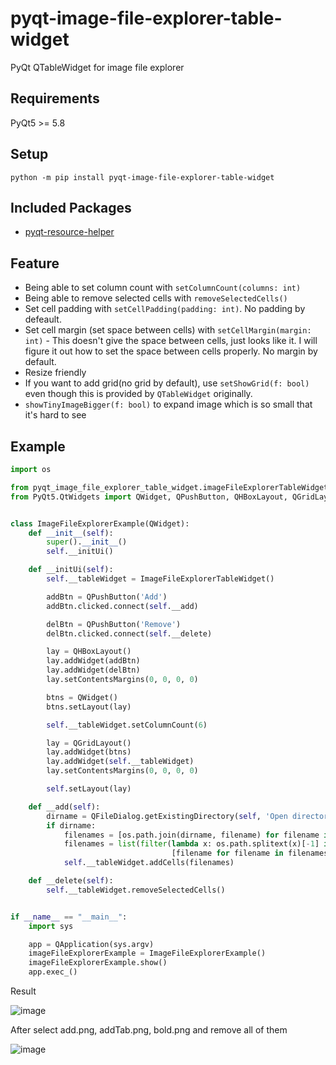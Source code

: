 # pyqt-image-file-explorer-table-widget
PyQt QTableWidget for image file explorer

## Requirements
PyQt5 >= 5.8

## Setup
`python -m pip install pyqt-image-file-explorer-table-widget`

## Included Packages
* <a href="https://github.com/yjg30737/pyqt-resource-helper.git">pyqt-resource-helper</a>

## Feature
* Being able to set column count with `setColumnCount(columns: int)`
* Being able to remove selected cells with `removeSelectedCells()`
* Set cell padding with `setCellPadding(padding: int)`. No padding by defeault.
* Set cell margin (set space between cells) with `setCellMargin(margin: int)` - This doesn't give the space between cells, just looks like it. I will figure it out how to set the space between cells properly. No margin by default.
* Resize friendly
* If you want to add grid(no grid by default), use `setShowGrid(f: bool)` even though this is provided by `QTableWidget` originally.
* `showTinyImageBigger(f: bool)` to expand image which is so small that it's hard to see

## Example
```python
import os

from pyqt_image_file_explorer_table_widget.imageFileExplorerTableWidget import ImageFileExplorerTableWidget
from PyQt5.QtWidgets import QWidget, QPushButton, QHBoxLayout, QGridLayout, QFileDialog, QApplication


class ImageFileExplorerExample(QWidget):
    def __init__(self):
        super().__init__()
        self.__initUi()

    def __initUi(self):
        self.__tableWidget = ImageFileExplorerTableWidget()

        addBtn = QPushButton('Add')
        addBtn.clicked.connect(self.__add)

        delBtn = QPushButton('Remove')
        delBtn.clicked.connect(self.__delete)

        lay = QHBoxLayout()
        lay.addWidget(addBtn)
        lay.addWidget(delBtn)
        lay.setContentsMargins(0, 0, 0, 0)

        btns = QWidget()
        btns.setLayout(lay)

        self.__tableWidget.setColumnCount(6)

        lay = QGridLayout()
        lay.addWidget(btns)
        lay.addWidget(self.__tableWidget)
        lay.setContentsMargins(0, 0, 0, 0)

        self.setLayout(lay)

    def __add(self):
        dirname = QFileDialog.getExistingDirectory(self, 'Open directory', '')
        if dirname:
            filenames = [os.path.join(dirname, filename) for filename in os.listdir(dirname)]
            filenames = list(filter(lambda x: os.path.splitext(x)[-1] in ['.png'],
                                    [filename for filename in filenames])) # In this example, png only
            self.__tableWidget.addCells(filenames)

    def __delete(self):
        self.__tableWidget.removeSelectedCells()


if __name__ == "__main__":
    import sys

    app = QApplication(sys.argv)
    imageFileExplorerExample = ImageFileExplorerExample()
    imageFileExplorerExample.show()
    app.exec_()
```

Result

![image](https://user-images.githubusercontent.com/55078043/160266304-248efc38-052c-4b40-baf8-9504c7dd90db.png)

After select add.png, addTab.png, bold.png and remove all of them

![image](https://user-images.githubusercontent.com/55078043/160266313-61612265-55fd-46fe-a9c3-9d5dcd4ce80e.png)

